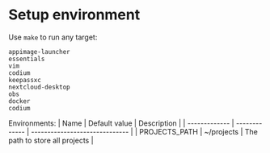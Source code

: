 # Setup environment

Use `make` to run any target:

```
appimage-launcher
essentials
vim
codium
keepassxc
nextcloud-desktop
obs
docker
codium
```

Environments:
| Name          | Default value | Description                    |
| ------------- | ------------- | ------------------------------ |
| PROJECTS_PATH | ~/projects    | The path to store all projects |